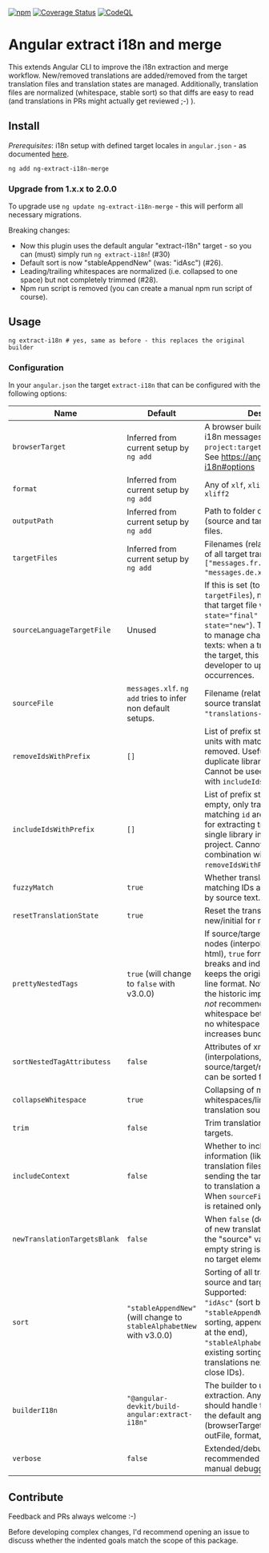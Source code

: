 [![npm](https://img.shields.io/npm/v/ng-extract-i18n-merge)](https://www.npmjs.com/package/ng-extract-i18n-merge)
[![Coverage Status](https://coveralls.io/repos/github/daniel-sc/ng-extract-i18n-merge/badge.svg?branch=master)](https://coveralls.io/github/daniel-sc/ng-extract-i18n-merge?branch=master)
[![CodeQL](https://github.com/daniel-sc/ng-extract-i18n-merge/actions/workflows/github-code-scanning/codeql/badge.svg)](https://github.com/daniel-sc/ng-extract-i18n-merge/actions/workflows/github-code-scanning/codeql)

# Angular extract i18n and merge

This extends Angular CLI to improve the i18n extraction and merge workflow. 
New/removed translations are added/removed from the target translation files and translation states are managed. 
Additionally, translation files are normalized (whitespace, stable sort) so that diffs are easy to read 
(and translations in PRs might actually get reviewed ;-) ).

## Install

_Prerequisites_: i18n setup with defined target locales in `angular.json` - as
documented [here](https://angular.dev/guide/i18n/merge).

```shell
ng add ng-extract-i18n-merge
```

### Upgrade from 1.x.x to 2.0.0

To upgrade use `ng update ng-extract-i18n-merge` - this will perform all necessary migrations.

Breaking changes:

* Now this plugin uses the default angular "extract-i18n" target - so you can (must) simply run `ng extract-i18n`! (#30)
* Default sort is now "stableAppendNew" (was: "idAsc") (#26).
* Leading/trailing whitespaces are normalized (i.e. collapsed to one space) but not completely trimmed (#28).
* Npm run script is removed (you can create a manual npm run script of course).

## Usage

```shell
ng extract-i18n # yes, same as before - this replaces the original builder
```

### Configuration

In your `angular.json` the target `extract-i18n` that can be configured with the following options:

| Name                         | Default                                                              | Description                                                                                                                                                                                                                                                                                                                                                         |
|------------------------------|----------------------------------------------------------------------|---------------------------------------------------------------------------------------------------------------------------------------------------------------------------------------------------------------------------------------------------------------------------------------------------------------------------------------------------------------------|
| `browserTarget`              | Inferred from current setup by `ng add`                              | A browser builder target to extract i18n messages in the format of `project:target[:configuration]`. See https://angular.io/cli/extract-i18n#options                                                                                                                                                                                                                |
| `format`                     | Inferred from current setup by `ng add`                              | Any of `xlf`, `xlif`, `xliff`, `xlf2`, `xliff2`                                                                                                                                                                                                                                                                                                                     |
| `outputPath`                 | Inferred from current setup by `ng add`                              | Path to folder containing all (source and target) translation files.                                                                                                                                                                                                                                                                                                |
| `targetFiles`                | Inferred from current setup by `ng add`                              | Filenames (relative to `outputPath` of all target translation files (e.g. `["messages.fr.xlf", "messages.de.xlf"]`).                                                                                                                                                                                                                                                |
| `sourceLanguageTargetFile`   | Unused                                                               | If this is set (to one of the `targetFiles`), new translations in that target file will be set to `state="final"` (instead of default `state="new"`). This file can be used to manage changes to the source texts: when a translator updates the target, this tool will hint the developer to update the code occurrences.                                          |
| `sourceFile`                 | `messages.xlf`. `ng add` tries to infer non default setups.          | Filename (relative to `outputPath` of source translation file (e.g. `"translations-source.xlf"`).                                                                                                                                                                                                                                                                   |
| `removeIdsWithPrefix`        | `[]`                                                                 | List of prefix strings. All translation units with matching `id` attribute are removed. Useful for excluding duplicate library translations. Cannot be used in combination with `includeIdsWithPrefix`.                                                                                                                                                             |
| `includeIdsWithPrefix`       | `[]`                                                                 | List of prefix strings. When non-empty, only translations units with matching `id` are included. Useful for extracting translations of a single library in a multi-library project. Cannot be used in combination with `removeIdsWithPrefix`.                                                                                                                       |
| `fuzzyMatch`                 | `true`                                                               | Whether translation units without matching IDs are fuzzy matched by source text.                                                                                                                                                                                                                                                                                    |
| `resetTranslationState`      | `true`                                                               | Reset the translation state to new/initial for new/changed units.                                                                                                                                                                                                                                                                                                   |
| `prettyNestedTags`           | `true` (will change to `false` with v3.0.0)                          | If source/target only contains xml nodes (interpolations, nested html), `true` formats these with line breaks and indentation. `false` keeps the original angular single line format. Note: while `true` was the historic implementation, it is _not_ recommended, as it adds whitespace between tags that had no whitespace in between and increases bundle sizes. |
| `sortNestedTagAttributess`   | `false`                                                              | Attributes of xml nodes (interpolations, nested html) in source/target/meaning/description can be sorted for normalization.                                                                                                                                                                                                                                         |
| `collapseWhitespace`         | `true`                                                               | Collapsing of multiple whitespaces/line breaks in translation sources and targets.                                                                                                                                                                                                                                                                                  |
| `trim`                       | `false`                                                              | Trim translation sources and targets.                                                                                                                                                                                                                                                                                                                               |
| `includeContext`             | `false`                                                              | Whether to include the context information (like notes) in the translation files. This is useful for sending the target translation files to translation agencies/services. When `sourceFileOnly`, the context is retained only in the `sourceFile`.                                                                                                                |
| `newTranslationTargetsBlank` | `false`                                                              | When `false` (default) the "target" of new translation units is set to the "source" value. When `true`, an empty string is used. When `'omit'`, no target element is created.                                                                                                                                                                                       |
| `sort`                       | `"stableAppendNew"` (will change to `stableAlphabetNew` with v3.0.0) | Sorting of all translation units in source and target translation files. Supported: <br>`"idAsc"` (sort by translation IDs), <br>`"stableAppendNew"` (keep existing sorting, append new translations at the end), <br>`"stableAlphabetNew"` (keep existing sorting, sort new translations next to alphabetical close IDs).                                          |
| `builderI18n`                | `"@angular-devkit/build-angular:extract-i18n"`                       | The builder to use for i18n extraction. Any custom builder should handle the same options as the default angular builder (browserTarget, outputPath, outFile, format, progress).                                                                                                                                                                                    |
| `verbose`                    | `false`                                                              | Extended/debug output - it is recommended to use this only for manual debugging.                                                                                                                                                                                                                                                                                    |

## Contribute

Feedback and PRs always welcome :-)

Before developing complex changes, I'd recommend opening an issue to discuss whether the indented goals match the scope of this package.
